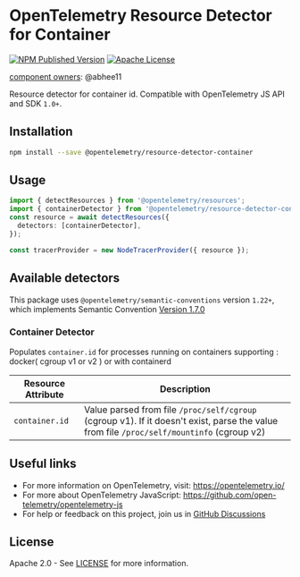 # OpenTelemetry Resource Detector for Container

[![NPM Published Version][npm-img]][npm-url]
[![Apache License][license-image]][license-image]

[component owners](https://github.com/open-telemetry/opentelemetry-js-contrib/blob/main/.github/component_owners.yml): @abhee11

Resource detector for container id.
Compatible with OpenTelemetry JS API and SDK `1.0+`.

## Installation

```bash
npm install --save @opentelemetry/resource-detector-container
```

## Usage

```typescript
import { detectResources } from '@opentelemetry/resources';
import { containerDetector } from '@opentelemetry/resource-detector-container';
const resource = await detectResources({
  detectors: [containerDetector],
});

const tracerProvider = new NodeTracerProvider({ resource });
```

## Available detectors

This package uses `@opentelemetry/semantic-conventions` version `1.22+`, which implements Semantic Convention [Version 1.7.0](https://github.com/open-telemetry/opentelemetry-specification/blob/v1.7.0/semantic_conventions/README.md)

### Container Detector

Populates `container.id` for processes running on containers supporting : docker( cgroup v1 or v2 ) or with containerd

| Resource Attribute | Description                                                                                                                               |
| ------------------ | ----------------------------------------------------------------------------------------------------------------------------------------- |
| `container.id`     | Value parsed from file `/proc/self/cgroup` (cgroup v1). If it doesn't exist, parse the value from file `/proc/self/mountinfo` (cgroup v2) |

## Useful links

- For more information on OpenTelemetry, visit: <https://opentelemetry.io/>
- For more about OpenTelemetry JavaScript: <https://github.com/open-telemetry/opentelemetry-js>
- For help or feedback on this project, join us in [GitHub Discussions][discussions-url]

## License

Apache 2.0 - See [LICENSE][license-url] for more information.

[discussions-url]: https://github.com/open-telemetry/opentelemetry-js/discussions
[license-url]: https://github.com/open-telemetry/opentelemetry-js-contrib/blob/main/LICENSE
[license-image]: https://img.shields.io/badge/license-Apache_2.0-green.svg?style=flat
[npm-url]: https://www.npmjs.com/package/@opentelemetry/resource-detector-container
[npm-img]: https://badge.fury.io/js/%40opentelemetry%2Fresource-detector-container.svg

